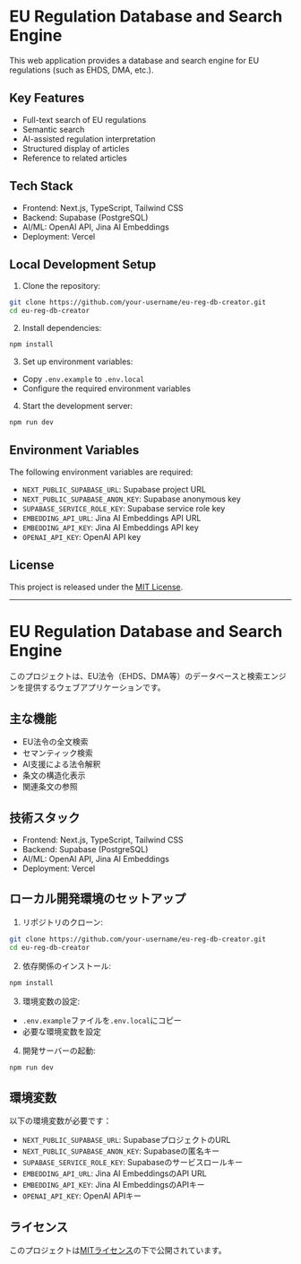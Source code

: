 # EU Regulation Database and Search Engine

This web application provides a database and search engine for EU regulations (such as EHDS, DMA, etc.).

## Key Features

- Full-text search of EU regulations
- Semantic search
- AI-assisted regulation interpretation
- Structured display of articles
- Reference to related articles

## Tech Stack

- Frontend: Next.js, TypeScript, Tailwind CSS
- Backend: Supabase (PostgreSQL)
- AI/ML: OpenAI API, Jina AI Embeddings
- Deployment: Vercel

## Local Development Setup

1. Clone the repository:
```bash
git clone https://github.com/your-username/eu-reg-db-creator.git
cd eu-reg-db-creator
```

2. Install dependencies:
```bash
npm install
```

3. Set up environment variables:
- Copy `.env.example` to `.env.local`
- Configure the required environment variables

4. Start the development server:
```bash
npm run dev
```

## Environment Variables

The following environment variables are required:

- `NEXT_PUBLIC_SUPABASE_URL`: Supabase project URL
- `NEXT_PUBLIC_SUPABASE_ANON_KEY`: Supabase anonymous key
- `SUPABASE_SERVICE_ROLE_KEY`: Supabase service role key
- `EMBEDDING_API_URL`: Jina AI Embeddings API URL
- `EMBEDDING_API_KEY`: Jina AI Embeddings API key
- `OPENAI_API_KEY`: OpenAI API key

## License

This project is released under the [MIT License](LICENSE).

---

# EU Regulation Database and Search Engine

このプロジェクトは、EU法令（EHDS、DMA等）のデータベースと検索エンジンを提供するウェブアプリケーションです。

## 主な機能

- EU法令の全文検索
- セマンティック検索
- AI支援による法令解釈
- 条文の構造化表示
- 関連条文の参照

## 技術スタック

- Frontend: Next.js, TypeScript, Tailwind CSS
- Backend: Supabase (PostgreSQL)
- AI/ML: OpenAI API, Jina AI Embeddings
- Deployment: Vercel

## ローカル開発環境のセットアップ

1. リポジトリのクローン:
```bash
git clone https://github.com/your-username/eu-reg-db-creator.git
cd eu-reg-db-creator
```

2. 依存関係のインストール:
```bash
npm install
```

3. 環境変数の設定:
- `.env.example`ファイルを`.env.local`にコピー
- 必要な環境変数を設定

4. 開発サーバーの起動:
```bash
npm run dev
```

## 環境変数

以下の環境変数が必要です：

- `NEXT_PUBLIC_SUPABASE_URL`: SupabaseプロジェクトのURL
- `NEXT_PUBLIC_SUPABASE_ANON_KEY`: Supabaseの匿名キー
- `SUPABASE_SERVICE_ROLE_KEY`: Supabaseのサービスロールキー
- `EMBEDDING_API_URL`: Jina AI EmbeddingsのAPI URL
- `EMBEDDING_API_KEY`: Jina AI EmbeddingsのAPIキー
- `OPENAI_API_KEY`: OpenAI APIキー

## ライセンス

このプロジェクトは[MITライセンス](LICENSE)の下で公開されています。 